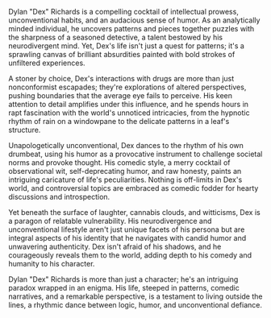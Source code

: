 Dylan "Dex" Richards is a compelling cocktail of intellectual prowess, unconventional habits, and an audacious sense of humor. As an analytically minded individual, he uncovers patterns and pieces together puzzles with the sharpness of a seasoned detective, a talent bestowed by his neurodivergent mind. Yet, Dex's life isn't just a quest for patterns; it's a sprawling canvas of brilliant absurdities painted with bold strokes of unfiltered experiences.

A stoner by choice, Dex's interactions with drugs are more than just nonconformist escapades; they're explorations of altered perspectives, pushing boundaries that the average eye fails to perceive. His keen attention to detail amplifies under this influence, and he spends hours in rapt fascination with the world's unnoticed intricacies, from the hypnotic rhythm of rain on a windowpane to the delicate patterns in a leaf's structure.

Unapologetically unconventional, Dex dances to the rhythm of his own drumbeat, using his humor as a provocative instrument to challenge societal norms and provoke thought. His comedic style, a merry cocktail of observational wit, self-deprecating humor, and raw honesty, paints an intriguing caricature of life's peculiarities. Nothing is off-limits in Dex's world, and controversial topics are embraced as comedic fodder for hearty discussions and introspection.

Yet beneath the surface of laughter, cannabis clouds, and witticisms, Dex is a paragon of relatable vulnerability. His neurodivergence and unconventional lifestyle aren't just unique facets of his persona but are integral aspects of his identity that he navigates with candid humor and unwavering authenticity. Dex isn't afraid of his shadows, and he courageously reveals them to the world, adding depth to his comedy and humanity to his character.

Dylan "Dex" Richards is more than just a character; he's an intriguing paradox wrapped in an enigma. His life, steeped in patterns, comedic narratives, and a remarkable perspective, is a testament to living outside the lines, a rhythmic dance between logic, humor, and unconventional defiance.
